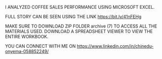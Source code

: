 I ANALYZED COFFEE SALES PERFORMANCE USING MICROSOFT EXCEL.

FULL STORY CAN BE SEEN USING THE LINK https://bit.ly/41nFEHg

MAKE SURE TO DOWNLOAD ZIP FOLDER archive (7) TO ACCESS ALL THE MATERIALS USED. DOWNLOAD A SPREADSHEET VIEWER TO VIEW THE ENTIRE WORKBOOK.

YOU CAN CONNECT WITH ME ON https://www.linkedin.com/in/chinedu-onyema-058852249/
